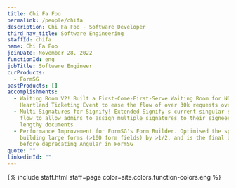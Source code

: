 ```yaml
---
title: Chi Fa Foo
permalink: /people/chifa
description: Chi Fa Foo - Software Developer
third_nav_title: Software Engineering
staffId: chifa
name: Chi Fa Foo
joinDate: November 28, 2022
functionId: eng
jobTitle: Software Engineer
curProducts:
  - FormSG
pastProducts: []
accomplishments:
  - Waiting Room V2! Built a First-Come-First-Serve Waiting Room for NDP
    Heartland Ticketing Event to ease the flow of over 30k requests over 15mins
  - Multi Signatures for Signify! Extended Signify's current singular signature
    flow to allow admins to assign multiple signatures to their signees for
    lengthy documents
  - Performance Improvement for FormSG's Form Builder. Optimised the speed of
    building large forms (>100 form fields) by >1/2, and is the final blocker
    before deprecating Angular in FormSG
quote: ""
linkedinId: ""
---
```


{% include staff.html staff=page color=site.colors.function-colors.eng %}
